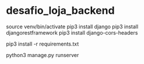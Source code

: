 # desafio_loja_backend

source venv/bin/activate
pip3 install django
pip3 install djangorestframework
pip3 install django-cors-headers

pip3 install -r requirements.txt

python3 manage.py runserver
